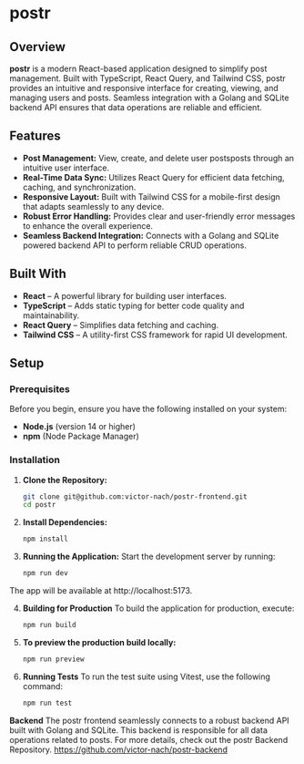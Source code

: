 # postr

## Overview

**postr** is a modern React-based application designed to simplify post management. Built with TypeScript, React Query, and Tailwind CSS, postr provides an intuitive and responsive interface for creating, viewing, and managing users and posts. Seamless integration with a Golang and SQLite backend API ensures that data operations are reliable and efficient.

## Features

- **Post Management:**  View, create, and delete user postsposts through an intuitive user interface.
- **Real-Time Data Sync:** Utilizes React Query for efficient data fetching, caching, and synchronization.
- **Responsive Layout:** Built with Tailwind CSS for a mobile-first design that adapts seamlessly to any device.
- **Robust Error Handling:** Provides clear and user-friendly error messages to enhance the overall experience.
- **Seamless Backend Integration:** Connects with a Golang and SQLite powered backend API to perform reliable CRUD operations.

## Built With

- **React** – A powerful library for building user interfaces.
- **TypeScript** – Adds static typing for better code quality and maintainability.
- **React Query** – Simplifies data fetching and caching.
- **Tailwind CSS** – A utility-first CSS framework for rapid UI development.

## Setup

### Prerequisites

Before you begin, ensure you have the following installed on your system:

- **Node.js** (version 14 or higher)
- **npm** (Node Package Manager)

### Installation

1. **Clone the Repository:**

   ```bash
   git clone git@github.com:victor-nach/postr-frontend.git
   cd postr
   ```

2. **Install Dependencies:**
   ```bash
   npm install
   ```

3. **Running the Application:**
 Start the development server by running:
     ```bash
   npm run dev
   ```
  The app will be available at http://localhost:5173.

4. **Building for Production**
To build the application for production, execute:
     ```bash
   npm run build
   ```


5. **To preview the production build locally:**
     ```bash
   npm run preview
   ```

6. **Running Tests**
 To run the test suite using Vitest, use the following command:
     ```bash
   npm run test
   ```

**Backend**
The postr frontend seamlessly connects to a robust backend API built with Golang and SQLite. This backend is responsible for all data operations related to posts. For more details, check out the postr Backend Repository. https://github.com/victor-nach/postr-backend